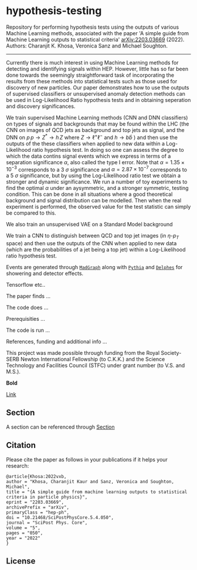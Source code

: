 # hypothesis-testing
Repository for performing hypothesis tests using the outputs of various Machine Learning methods, associated with the paper 'A simple guide from Machine Learning outputs to statistical criteria' [arXiv:2203.03669](https://arxiv.org/abs/2203.03669) (2022). Authors: Charanjit K. Khosa, Veronica Sanz and Michael Soughton.


<!--- <div align="center"> --->
<!--- <img src=".github/Logo_main_black.png", width="300"> --->
<!--- </div> --->

-----------------

Currently there is much interest in using Machine Learning methods for detecting and identifying signals within HEP. However, little has so far been done towards the seemingly straightforward task of incorporating the results from these methods into statistical tests such as those used for discovery of new particles. Our paper demonstrates how to use the outputs of supervised classifiers or unsupervised anomaly detection methods can be used in Log-Likelihood Ratio hypothesis tests and in obtaining seperation and discovery significances. 

We train supervised Machine Learning methods (CNN and DNN classifiers) on types of signals and backgrounds that may be found within the LHC (the CNN on images of QCD jets as background and top jets as signal, and the DNN on $p \, p \to Z^* \to h \,  Z  \textrm{ where } Z\to \ell^+ \ell^- \textrm{ and } h \to b \bar{b}$ ) and then use the outputs of the these classifiers when applied to new data within a Log-Likelihood ratio hypothesis test. In doing so one can assess the degree to which the data contins signal events which we express in terms of a separation significance $\alpha$, also called the type I error. Note that $\alpha=1.35 \times 10^{-3}$ corresponds to a 3 $\sigma$ significance and $\alpha=2.87 \times 10^{-7}$ corresponds to a 5 $\sigma$ significance, but by using the Log-Likelihood ratio test we obtain a stronger and dynamic significance. We run a number of toy experiments to find the optimal $\alpha$ under an aysymmetric, and a stronger symmetric, testing condition. This can be done in all situations where a good theoretical background and signal distribution can be modelled. Then when the real experiment is performed, the observed value for the test statistic can simply be compared to this. 

We also train an unsupervised VAE on a Standard Model background

We train a CNN to distinguish between QCD and top jet images (in $\eta$-$p_T$ space) and then use the outputs of the CNN when applied to new data (which are the probabilities of a jet being a top jet) within a Log-Likelihood ratio hypothesis test.

Events are generated through [`MadGraph`](https://arxiv.org/abs/1106.0522) along with [`Pythia`](https://arxiv.org/abs/0710.3820) and [`Delphes`](https://arxiv.org/abs/1307.6346) for showering and detector effects. 

Tensorflow etc..

The paper finds ...

The code does ...

Prerequisities ...

The code is run ...

References, funding and additional info ...

This project was made possible through funding from the Royal Society-SERB Newton International Fellowship (to C.K.K.) and the Science Technology and Facilities Council (STFC) under grant number (to V.S. and M.S.).

**Bold**

[Link](https://www.wikipedia.org)

## Section

A section can be referenced through [Section](#section)






## Citation
Please cite the paper as follows in your publications if it helps your research:

    @article{Khosa:2022vxb,
    author = "Khosa, Charanjit Kaur and Sanz, Veronica and Soughton, Michael",
    title = "{A simple guide from machine learning outputs to statistical criteria in particle physics}",
    eprint = "2203.03669",
    archivePrefix = "arXiv",
    primaryClass = "hep-ph",
    doi = "10.21468/SciPostPhysCore.5.4.050",
    journal = "SciPost Phys. Core",
    volume = "5",
    pages = "050",
    year = "2022"
    }

## License
